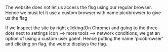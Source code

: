 The website does not let us access the flsg using our regular browser. Hence we must let it use a custom browser with name picobrowser to give us the flag

If we Inspect the site by right clicking(On Chrome) and going to the three dots next to settings icon --> more tools --> network conditions, we get an option of using a custom user gaent. Hence putting the name 'picobrowser' and clicking on flag, the webite displays the flag.


